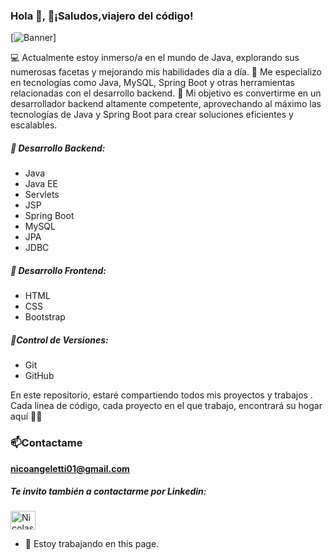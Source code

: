 ### Hola 👋,  🚀¡Saludos,viajero del código! 

[![Banner](https://i.ibb.co/LPxg5k7/Negro-Tecnolog-a-Banner-de-Linked-In-1.png)]



💻 Actualmente estoy inmerso/a en el mundo de Java, explorando sus numerosas facetas y mejorando mis habilidades día a día.
🚀 Me especializo en tecnologías como Java, MySQL, Spring Boot y otras herramientas relacionadas con el desarrollo backend.
🎯 Mi objetivo es convertirme en un desarrollador backend altamente competente, aprovechando al máximo las tecnologías de Java y Spring Boot para crear soluciones eficientes y escalables.


##### 🧠 Desarrollo Backend: 
- Java 
- Java EE 
- Servlets 
- JSP 
- Spring Boot 
- MySQL 
- JPA
- JDBC

##### 🎨 Desarrollo Frontend:
- HTML
- CSS
- Bootstrap


##### 📝Control de Versiones:
- Git
- GitHub

En este repositorio, estaré compartiendo todos mis proyectos y trabajos . Cada línea de código, cada proyecto en el que trabajo, encontrará su hogar aquí 🏡🔨 

###  📫Contactame
**nicoangeletti01@gmail.com**
##### Te invito también a contactarme por Linkedin:
<a href="https://www.linkedin.com/in/nicolas-angeletti/" target="blank"><img align="center" src="https://raw.githubusercontent.com/rahuldkjain/github-profile-readme-generator/master/src/images/icons/Social/linked-in-alt.svg" alt="NicolasAngeletti" height="30" width="40" /></a>
</p>




- 🔭 Estoy trabajando en this page. 





